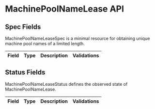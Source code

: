 # MachinePoolNameLease API

## Spec Fields

MachinePoolNameLeaseSpec is a minimal resource for obtaining unique machine pool names of a limited length.

| Field | Type | Description | Validations |
|:---|---|---|---|
## Status Fields

MachinePoolNameLeaseStatus defines the observed state of MachinePoolNameLease.

| Field | Type | Description | Validations |
|:---|---|---|---|
